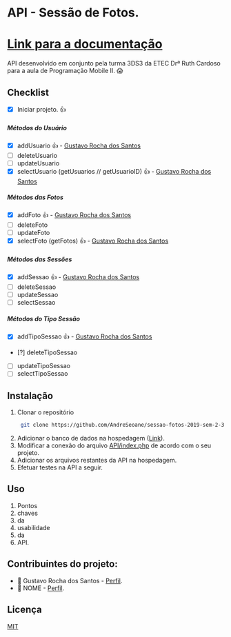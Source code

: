 # **API - Sessão de Fotos.**

# **[Link para a documentação](https://github.com/Lokitodev/sessao-fotos-2019-sem-2-3ds3-docs)**

API desenvolvido em conjunto pela turma 3DS3 da ETEC Drª Ruth Cardoso para a aula de Programação Mobile II. :scream:

## **Checklist**
- [x] Iniciar projeto. :thumbsup:
##### **Métodos do Usuário** 
  - [x] addUsuario :thumbsup: - [Gustavo Rocha dos Santos](https://github.com/Lokitodev)
  - [ ] deleteUsuario
  - [ ] updateUsuario
  - [x] selectUsuario (getUsuarios // getUsuarioID) :thumbsup: - [Gustavo Rocha dos Santos](https://github.com/Lokitodev)
##### **Métodos das Fotos** 
  - [x] addFoto :thumbsup: - [Gustavo Rocha dos Santos](https://github.com/Lokitodev)
  - [ ] deleteFoto
  - [ ] updateFoto
  - [x] selectFoto (getFotos) :thumbsup: - [Gustavo Rocha dos Santos](https://github.com/Lokitodev)
##### **Métodos das Sessões** 
  - [x] addSessao :thumbsup: - [Gustavo Rocha dos Santos](https://github.com/Lokitodev)
  - [ ] deleteSessao
  - [ ] updateSessao
  - [ ] selectSessao
##### **Métodos do Tipo Sessão** 
  - [x] addTipoSessao :thumbsup: - [Gustavo Rocha dos Santos](https://github.com/Lokitodev)
  - [?] deleteTipoSessao
  - [ ] updateTipoSessao
  - [ ] selectTipoSessao
  
## **Instalação**

1. Clonar o repositório
   ```bash
    git clone https://github.com/AndreSeoane/sessao-fotos-2019-sem-2-3ds3
    ```
2. Adicionar o banco de dados na hospedagem ([Link](http://github.com)). 
3. Modificar a conexão do arquivo [API/index.php](http://github.com) de acordo com o seu projeto.
4. Adicionar os arquivos restantes da API na hospedagem.
5. Efetuar testes na API a seguir.

## **Uso**

1. Pontos
2. chaves
3. da
4. usabilidade
5. da
6. API.

## **Contribuintes do projeto:**

* :rocket: Gustavo Rocha dos Santos - [Perfil](https://github.com/Lokitodev).
* :ghost: NOME - [Perfil](https://www.webfx.com/tools/emoji-cheat-sheet/).

## **Licença**
[MIT](https://choosealicense.com/licenses/mit/)